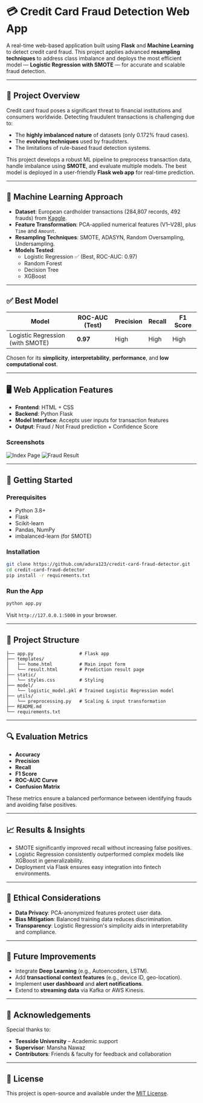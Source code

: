 
# 💳 Credit Card Fraud Detection Web App

A real-time web-based application built using **Flask** and **Machine Learning** to detect credit card fraud. This project applies advanced **resampling techniques** to address class imbalance and deploys the most efficient model — **Logistic Regression with SMOTE** — for accurate and scalable fraud detection.

---

## 📌 Project Overview

Credit card fraud poses a significant threat to financial institutions and consumers worldwide. Detecting fraudulent transactions is challenging due to:

- The **highly imbalanced nature** of datasets (only 0.172% fraud cases).
- The **evolving techniques** used by fraudsters.
- The limitations of rule-based fraud detection systems.

This project develops a robust ML pipeline to preprocess transaction data, handle imbalance using **SMOTE**, and evaluate multiple models. The best model is deployed in a user-friendly **Flask web app** for real-time prediction.

---

## 🧠 Machine Learning Approach

- **Dataset**: European cardholder transactions (284,807 records, 492 frauds) from [Kaggle](https://www.kaggle.com/datasets/mlg-ulb/creditcardfraud).
- **Feature Transformation**: PCA-applied numerical features (V1–V28), plus `Time` and `Amount`.
- **Resampling Techniques**: SMOTE, ADASYN, Random Oversampling, Undersampling.
- **Models Tested**:
  - Logistic Regression ✅ (Best, ROC-AUC: 0.97)
  - Random Forest
  - Decision Tree
  - XGBoost

---

## ✅ Best Model

| Model               | ROC-AUC (Test) | Precision | Recall | F1 Score |
|--------------------|----------------|-----------|--------|----------|
| Logistic Regression (with SMOTE) | **0.97**         | High      | High   | High     |

Chosen for its **simplicity**, **interpretability**, **performance**, and **low computational cost**.

---

## 🖥️ Web Application Features

- **Frontend**: HTML + CSS
- **Backend**: Python Flask
- **Model Interface**: Accepts user inputs for transaction features
- **Output**: Fraud / Not Fraud prediction + Confidence Score

### Screenshots

![Index Page](screenshots/index.png)
![Fraud Result](screenshots/fraud_result.png)

---

## 🚀 Getting Started

### Prerequisites

- Python 3.8+
- Flask
- Scikit-learn
- Pandas, NumPy
- imbalanced-learn (for SMOTE)

### Installation

```bash
git clone https://github.com/adura123/credit-card-fraud-detector.git
cd credit-card-fraud-detector
pip install -r requirements.txt
```

### Run the App

```bash
python app.py
```

Visit `http://127.0.0.1:5000` in your browser.

---

## 📁 Project Structure

```
├── app.py                 # Flask app
├── templates/
│   ├── home.html          # Main input form
│   └── result.html        # Prediction result page
├── static/
│   └── styles.css         # Styling
├── model/
│   └── logistic_model.pkl # Trained Logistic Regression model
├── utils/
│   └── preprocessing.py   # Scaling & input transformation
├── README.md
└── requirements.txt
```

---

## 🔍 Evaluation Metrics

- **Accuracy**
- **Precision**
- **Recall**
- **F1 Score**
- **ROC-AUC Curve**
- **Confusion Matrix**

These metrics ensure a balanced performance between identifying frauds and avoiding false positives.

---

## 📈 Results & Insights

- SMOTE significantly improved recall without increasing false positives.
- Logistic Regression consistently outperformed complex models like XGBoost in generalizability.
- Deployment via Flask ensures easy integration into fintech environments.

---

## 🔐 Ethical Considerations

- **Data Privacy**: PCA-anonymized features protect user data.
- **Bias Mitigation**: Balanced training data reduces discrimination.
- **Transparency**: Logistic Regression's simplicity aids in interpretability and compliance.

---

## 🔮 Future Improvements

- Integrate **Deep Learning** (e.g., Autoencoders, LSTM).
- Add **transactional context features** (e.g., device ID, geo-location).
- Implement **user dashboard** and **alert notifications**.
- Extend to **streaming data** via Kafka or AWS Kinesis.

---

## 🤝 Acknowledgements

Special thanks to:

- **Teesside University** – Academic support
- **Supervisor**: Mansha Nawaz
- **Contributors**: Friends & faculty for feedback and collaboration

---

## 📜 License

This project is open-source and available under the [MIT License](LICENSE).
